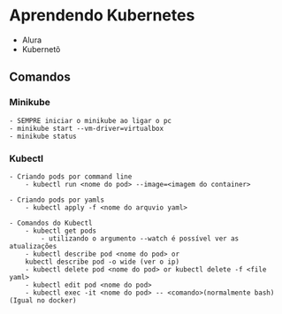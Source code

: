 # Aprendendo Kubernetes 
 - Alura
 - Kubernetõ

## Comandos
### Minikube
	- SEMPRE iniciar o minikube ao ligar o pc
	- minikube start --vm-driver=virtualbox 
	- minikube status
### Kubectl
	- Criando pods por command line
		- kubectl run <nome do pod> --image=<imagem do container>
		
	- Criando pods por yamls
		- kubectl apply -f <nome do arquvio yaml>
		
	- Comandos do Kubectl
		- kubectl get pods
			- utilizando o argumento --watch é possível ver as atualizações
		- kubectl describe pod <nome do pod> or
		kubectl describe pod -o wide (ver o ip)
		- kubectl delete pod <nome do pod> or kubectl delete -f <file yaml>
		- kubectl edit pod <nome do pod>
		- kubectl exec -it <nome do pod> -- <comando>(normalmente bash) (Igual no docker)